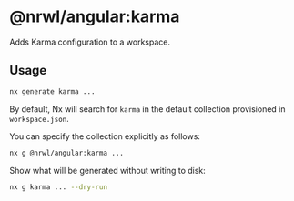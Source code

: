 # @nrwl/angular:karma

Adds Karma configuration to a workspace.

## Usage

```bash
nx generate karma ...
```

By default, Nx will search for `karma` in the default collection provisioned in `workspace.json`.

You can specify the collection explicitly as follows:

```bash
nx g @nrwl/angular:karma ...
```

Show what will be generated without writing to disk:

```bash
nx g karma ... --dry-run
```

